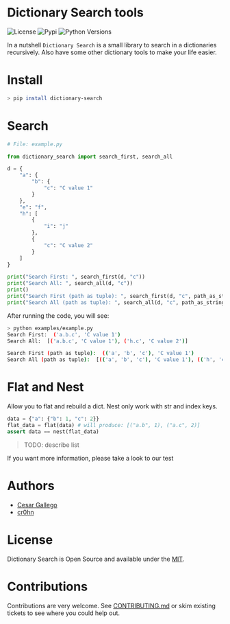 # Dictionary Search tools

![License](https://img.shields.io/badge/License-Apache2-SUCCESS)
![Pypi](https://img.shields.io/pypi/v/dictionary-search)
![Python Versions](https://img.shields.io/badge/Python-3.8%20%7C%203.9%20%7C%203.10-blue)

In a nutshell ``Dictionary Search`` is a small library to search in a dictionaries recursively.
Also have some other dictionary tools to make your life easier.

# Install

```bash
> pip install dictionary-search
```

# Search

```python
# File: example.py

from dictionary_search import search_first, search_all

d = {
    "a": {
        "b": {
            "c": "C value 1"
        }
    },
    "e": "f",
    "h": [
        {
            "i": "j"
        },
        {
            "c": "C value 2"
        }
    ]
}

print("Search First: ", search_first(d, "c"))
print("Search All: ", search_all(d, "c"))
print()
print("Search First (path as tuple): ", search_first(d, "c", path_as_string=False))
print("Search All (path as tuple): ", search_all(d, "c", path_as_string=False))

```

After running the code, you will see:

```bash
> python examples/example.py
Search First:  ('a.b.c', 'C value 1')
Search All:  [('a.b.c', 'C value 1'), ('h.c', 'C value 2')]

Search First (path as tuple):  (('a', 'b', 'c'), 'C value 1')
Search All (path as tuple):  [(('a', 'b', 'c'), 'C value 1'), (('h', 'c'), 'C value 2')]
```

# Flat and Nest

Allow you to flat and rebuild a dict. Nest only work with str and index keys.

```python
data = {"a": {"b": 1, "c": 2}}
flat_data = flat(data) # will produce: [("a.b", 1), ("a.c", 2)]
assert data == nest(flat_data)
```

> TODO: describe list

If you want more information, please take a look to our test


# Authors

- [Cesar Gallego](https://github.com/CesarGallego)
- [cr0hn](https://github.com/cr0hn)

# License

Dictionary Search is Open Source and available under the [MIT](https://github.com/cr0hn/python-dictionary-search/blob/main/LICENSE).

# Contributions

Contributions are very welcome. See [CONTRIBUTING.md](https://github.com/cr0hn/python-dictionary-search/blob/main/CONTRIBUTING.md>) or skim existing tickets to see where you could help out.


